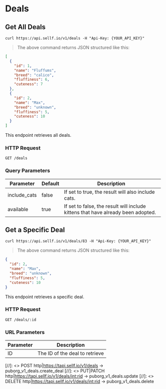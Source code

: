# <a name="deals"></a>Deals

## Get All Deals

```shell
curl https://api.sellf.io/v1/deals -H "Api-Key: {YOUR_API_KEY}"
```

> The above command returns JSON structured like this:

```json
[
  {
    "id": 1,
    "name": "Fluffums",
    "breed": "calico",
    "fluffiness": 6,
    "cuteness": 7
  },
  {
    "id": 2,
    "name": "Max",
    "breed": "unknown",
    "fluffiness": 5,
    "cuteness": 10
  }
]
```

This endpoint retrieves all deals.

### HTTP Request

`GET /deals`

### Query Parameters

Parameter | Default | Description
--------- | ------- | -----------
include_cats | false | If set to true, the result will also include cats.
available | true | If set to false, the result will include kittens that have already been adopted.

## Get a Specific Deal

```shell
curl https://api.sellf.io/v1/deals/83 -H "Api-Key: {YOUR_API_KEY}"
```

> The above command returns JSON structured like this:

```json
{
  "id": 2,
  "name": "Max",
  "breed": "unknown",
  "fluffiness": 5,
  "cuteness": 10
}
```

This endpoint retrieves a specific deal.

### HTTP Request

`GET /deals/:id`

### URL Parameters

Parameter | Description
--------- | -----------
ID | The ID of the deal to retrieve

[//]: <> POST http|https://tapi.sellf.io/v1/deals -> puborg_v1_deals.create_deal
[//]: <> PUT|PATCH http|https://tapi.sellf.io/v1/deals/<int:rid> -> puborg_v1_deals.update
[//]: <> DELETE http|https://tapi.sellf.io/v1/deals/<int:rid> -> puborg_v1_deals.delete
